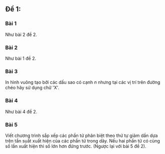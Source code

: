 ## Đề 1:

### Bài 1
Như bài 2 đề 2.

### Bài 2
Như bài 1 đề 2.

### Bài 3
In hình vuông tạo bởi các dấu sao có cạnh $n$ nhưng tại các vị trí trên đường chéo hãy sử dụng chữ 'X'.

### Bài 4
Như bài 4 đề 2.

### Bài 5
Viết chương trình sắp xếp các phần tử phân biệt theo thứ tự giảm dần dựa trên tần suất xuất hiện của các phần tử trong dãy. Nếu hai phần tử có cùng số lần xuất hiện thì số lớn hơn đứng trước.
(Ngược lại với bài 5 đề 2).